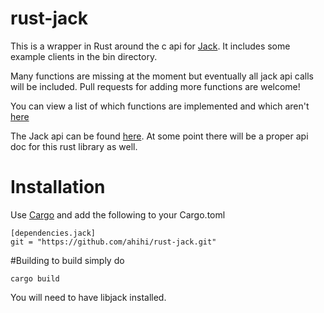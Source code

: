 # rust-jack

This is a wrapper in Rust around the c api for
[Jack](http://jackaudio.org/).  It includes some example clients in
the bin directory.

Many functions are missing at the moment but eventually all jack api
calls will be included.  Pull requests for adding more functions are
welcome!

You can view a list of which functions are implemented and which
aren't
[here](http://htmlpreview.github.io/?https://raw.githubusercontent.com/ahihi/rust-jack/master/funcs.html)

The Jack api can be found
[here](http://jackaudio.org/files/docs/html/index.html).
At some point there will be a proper api doc for this rust library as
well.

# Installation
Use [Cargo](http://doc.crates.io/) and add the following to your Cargo.toml

```
[dependencies.jack]
git = "https://github.com/ahihi/rust-jack.git"
```


#Building
to build simply do

    cargo build


You will need to have libjack installed.
